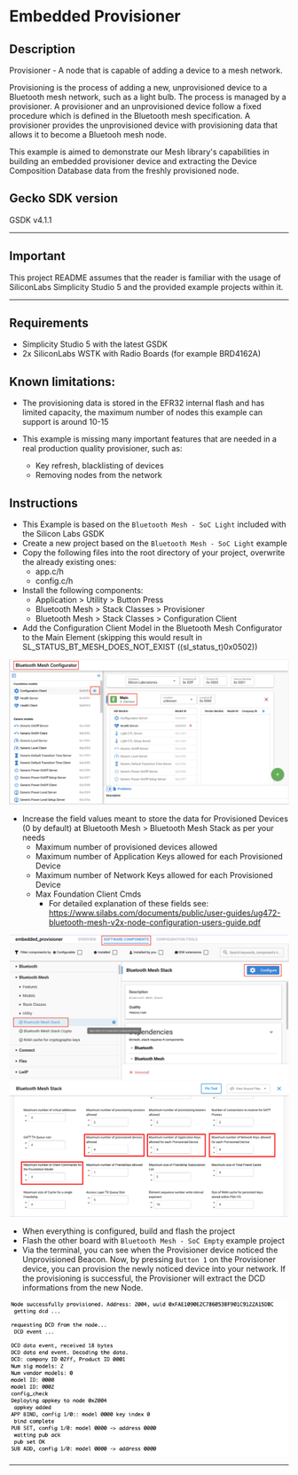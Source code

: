 # Embedded Provisioner #

## Description ##

Provisioner - A node that is capable of adding a device to a mesh network.

Provisioning is the process of adding a new, unprovisioned device to a Bluetooth mesh network, such as a light bulb. The process is managed by a provisioner. A provisioner and an unprovisioned device follow a fixed procedure which is defined in the Bluetooth mesh specification. A provisioner provides the unprovisioned device with provisioning data that allows it to become a Bluetooh mesh node.

This example is aimed to demonstrate our Mesh library's capabilities in building an embedded provisioner device and extracting the Device Composition Database data from the freshly provisioned node.

## Gecko SDK version ##

GSDK v4.1.1

---

## Important

This project README assumes that the reader is familiar with the usage of SiliconLabs Simplicity Studio 5 and the provided example projects within it.

---

## Requirements

  - Simplicity Studio 5 with the latest GSDK
  - 2x SiliconLabs WSTK with Radio Boards (for example BRD4162A)

## Known limitations:

  - The provisioning data is stored in the EFR32 internal flash and has limited capacity, the maximum number of nodes this example can support is around 10-15 

  - This example is missing many important features that are needed in a real production quality provisioner, such as:
    - Key refresh, blacklisting of devices
    - Removing nodes from the network

## Instructions

  - This Example is based on the ```Bluetooth Mesh - SoC Light``` included with the Silicon Labs GSDK
  - Create a new project based on the ```Bluetooth Mesh - SoC Light``` example
  - Copy the following files into the root directory of your project, overwrite the already existing ones:
    - app.c/h
    - config.c/h
  - Install the following components:
    - Application > Utility > Button Press
    - Bluetooth Mesh > Stack Classes > Provisioner
    - Bluetooth Mesh > Stack Classes > Configuration Client
  - Add the Configuration Client Model in the Bluetooth Mesh Configurator to the Main Element (skipping this would result in SL_STATUS_BT_MESH_DOES_NOT_EXIST ((sl_status_t)0x0502))  
 
  <img src="images/add_config_client_model.png">

  - Increase the field values meant to store the data for Provisioned Devices (0 by default) at Bluetooth Mesh > Bluetooth Mesh Stack as per your needs
    - Maximum number of provisioned devices allowed
    - Maximum number of Application Keys allowed for each Provisioned Device
    - Maximum number of Network Keys allowed for each Provisioned Device
    - Max Foundation Client Cmds
      - For detailed explanation of these fields see: https://www.silabs.com/documents/public/user-guides/ug472-bluetooth-mesh-v2x-node-configuration-users-guide.pdf

  <img src="images/increase_values_1.png">
  <img src="images/increase_values_2.png">

  - When everything is configured, build and flash the project
  - Flash the other board with ```Bluetooth Mesh - SoC Empty``` example project
  - Via the terminal, you can see when the Provisioner device noticed the Unprovisioned Beacon. Now, by pressing ```Button 1``` on the Provisioner device, you can provision the newly noticed device into your network. If the provisioning is successful, the Provisioner will extract the DCD informations from the new Node.

  <img src="images/dcd_infos.png">

---
